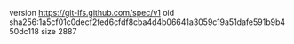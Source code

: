 version https://git-lfs.github.com/spec/v1
oid sha256:1a5cf01c0decf2fed6cfdf8cba4d4b06641a3059c19a51dafe591b9b450dc118
size 2887
